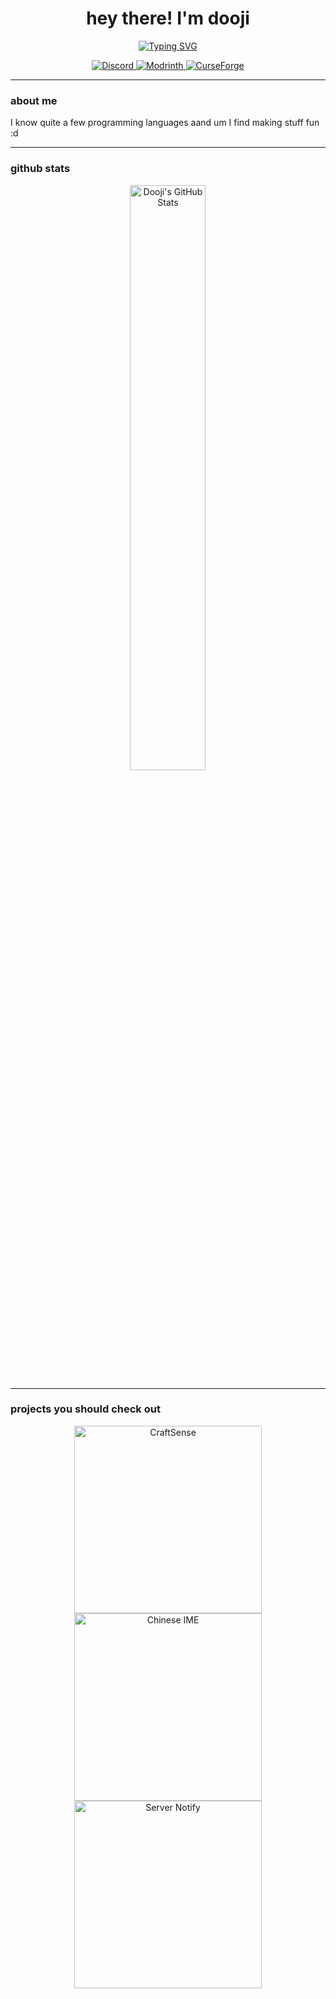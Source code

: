<h1 align="center">hey there! I'm dooji</h1>

<p align="center">
  <a href="https://git.io/typing-svg"><img src="https://readme-typing-svg.demolab.com?font=Fira+Code&pause=1000&color=284D92&center=true&width=435&lines=coding+is+fun;java+is+%3C3" alt="Typing SVG" /></a>
</p>

<p align="center">
  <a href="https://discord.gg/fASVNPN8n5">
    <img src="https://img.shields.io/badge/Discord-%235865F2.svg?style=for-the-badge&logo=discord&logoColor=white" alt="Discord">
  </a>
  <a href="https://modrinth.com/user/dooji">
    <img src="https://img.shields.io/badge/Modrinth-3DA860?style=for-the-badge&logo=modrinth&logoColor=white" alt="Modrinth">
  </a>
  <a href="https://curseforge.com/members/dooji">
    <img src="https://img.shields.io/badge/CurseForge-F16436?style=for-the-badge&logo=curseforge&logoColor=white" alt="CurseForge">
  </a>
</p>

---

### about me

I know quite a few programming languages aand um I find making stuff fun :d

---

### github stats

<p align="center">
  <a href="https://github.com/dooji2">
    <img src="https://github-readme-stats.vercel.app/api?username=dooji2&show_icons=true&theme=tokyonight_duo&hide_border=true" width="49%" alt="Dooji's GitHub Stats" />
  </a>
</p>

---

### projects you should check out

<p align="center">
  <a href="https://github.com/dooji2/craftsense"><img src="https://denvercoder1-github-readme-stats.vercel.app/api/pin/?username=dooji2&repo=craftsense&theme=tokyonight_duo&hide_border=true" width="300px" alt="CraftSense"></a>
  <a href="https://github.com/dooji2/chinese-ime"><img src="https://denvercoder1-github-readme-stats.vercel.app/api/pin/?username=dooji2&repo=chinese-ime&theme=tokyonight_duo&hide_border=true" width="300px" alt="Chinese IME"></a>
  <a href="https://github.com/dooji2/server-notify"><img src="https://denvercoder1-github-readme-stats.vercel.app/api/pin/?username=dooji2&repo=server-notify&theme=tokyonight_duo&hide_border=true" width="300px" alt="Server Notify"></a>
</p>
